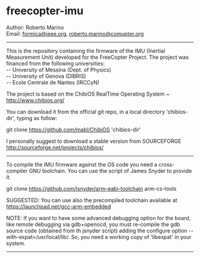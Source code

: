 freecopter-imu
==============
Author: Roberto Marino<br>
Email: formica@ieee.org, roberto.marino@comupter.org

---------------------------

This is the repository containing the firmware of the IMU (Inertial Measurement Unit) developed for the FreeCopter Project. 
The project was financed from the following universities:<br>
-- University of Messina (Dept. of Physics)<br>
-- University of Genova (DIBRIS)<br>
-- Ecole Centrale de Nantes (IRCCyN)<br> 


The project is based on the ChibiOS RealTime Operating System ~ http://www.chibios.org/

You can download it from the official git repo, in a local directory 'chibios-dir', typing as follow:

git clone https://github.com/mabl/ChibiOS 'chibios-dir'

I personally suggest to download a stable version from  SOURCEFORGE <br>
http://sourceforge.net/projects/chibios/

---------------------------

To compile the IMU firmware against the OS code you need a cross-compiler GNU toolchain.
You can use the script of James Snyder to provide it.

git clone https://github.com/jsnyder/arm-eabi-toolchain arm-cs-tools

SUGGESTED: You can use also the precompiled toolchain available at https://launchpad.net/gcc-arm-embedded 


NOTE: If you want to have some advanced debugging option for the board, like remote debugging via gdb+openocd, you must re-compile the gdb source code (obtained from th jsnyder script) adding the configure option --with-expat=/usr/local/lib/. So, you need a working copy of 'libexpat' in your system.

---------------------------

